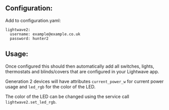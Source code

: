 ## Configuration:
Add to configuration.yaml:

```
lightwave2:
  username: example@example.co.uk
  password: hunter2
```

## Usage:
Once configured this should then automatically add all switches, lights, thermostats and blinds/covers that are configured in your Lightwave app.

Generation 2 devices will have attributes `current_power_w` for current power usage and `led_rgb` for the color of the LED.

The color of the LED can be changed using the service call `lightwave2.set_led_rgb`.